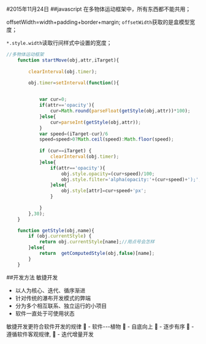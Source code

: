 #2015年11月24日
##javascript
在多物体运动框架中，所有东西都不能共用；

offsetWidth=width+padding+border+margin;
`offsetWidth`获取的是盒模型宽度；

`*.style.width`读取行间样式中设置的宽度；

```javascript
//多物体运动框架
    function startMove(obj,attr,iTarget){
        
        clearInterval(obj.timer);

        obj.timer=setInterval(function(){

            
            var cur=0;
            if(attr=='opacity'){
                cur=Math.round(parseFloat(getStyle(obj,attr))*100);
            }else{
                cur=parseInt(getStyle(obj,attr));
            }
            var speed=(iTarget-cur)/6
            speed=speed>0?Math.ceil(speed):Math.floor(speed);
            
            if (cur==iTarget) {
                clearInterval(obj.timer);
            }else{
                if(attr=='opacity'){
                    obj.style.opacity=(cur+speed)/100;
                    obj.style.filter='alpha(opacity:'+(cur+speed)+');';
                }else{
                    obj.style[attr]=cur+speed+'px';
                }
            
            }
        },30);
    }

    function getStyle(obj,name){
        if (obj.currentStyle) {
            return obj.currentStyle[name];//用点号会怎样
        }else{
            return  getComputedStyle(obj,false)[name];
        }
    }
```

##开发方法
敏捷开发

  - 以人为核心、迭代、循序渐进
  - 针对传统的瀑布开发模式的弊端
  - 分为多个相互联系、独立运行的小项目
  - 软件一直处于可使用状态

敏捷开发更符合软件开发的规律
  - 软件---植物
  - 自底向上
  - 逐步有序
  - 遵循软件客观规律,
  - 迭代增量开发